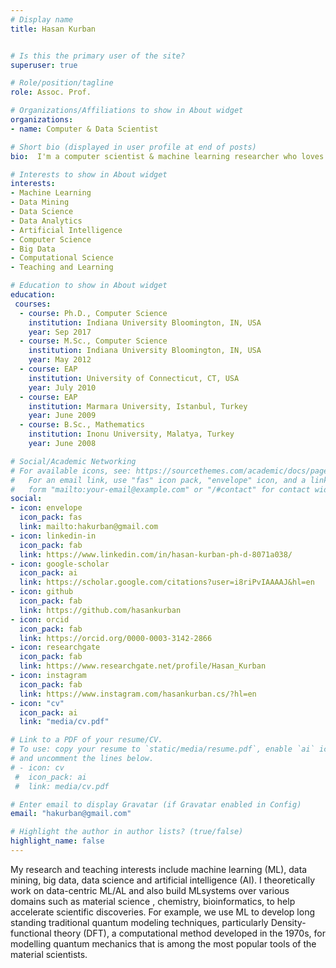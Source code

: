 ```yaml
---
# Display name
title: Hasan Kurban


# Is this the primary user of the site?
superuser: true

# Role/position/tagline
role: Assoc. Prof.

# Organizations/Affiliations to show in About widget
organizations:
- name: Computer & Data Scientist

# Short bio (displayed in user profile at end of posts)
bio:  I'm a computer scientist & machine learning researcher who loves building intelligent systems to find data-driven solutions to real-world problems. 

# Interests to show in About widget
interests:
- Machine Learning
- Data Mining
- Data Science
- Data Analytics
- Artificial Intelligence
- Computer Science
- Big Data
- Computational Science
- Teaching and Learning

# Education to show in About widget
education:
 courses:  
  - course: Ph.D., Computer Science
    institution: Indiana University Bloomington, IN, USA
    year: Sep 2017
  - course: M.Sc., Computer Science
    institution: Indiana University Bloomington, IN, USA
    year: May 2012
  - course: EAP
    institution: University of Connecticut, CT, USA
    year: July 2010
  - course: EAP
    institution: Marmara University, Istanbul, Turkey
    year: June 2009 
  - course: B.Sc., Mathematics
    institution: Inonu University, Malatya, Turkey
    year: June 2008 

# Social/Academic Networking
# For available icons, see: https://sourcethemes.com/academic/docs/page-builder/#icons
#   For an email link, use "fas" icon pack, "envelope" icon, and a link in the
#   form "mailto:your-email@example.com" or "/#contact" for contact widget.
social:
- icon: envelope
  icon_pack: fas
  link: mailto:hakurban@gmail.com
- icon: linkedin-in
  icon_pack: fab
  link: https://www.linkedin.com/in/hasan-kurban-ph-d-8071a038/
- icon: google-scholar
  icon_pack: ai
  link: https://scholar.google.com/citations?user=i8riPvIAAAAJ&hl=en
- icon: github
  icon_pack: fab
  link: https://github.com/hasankurban
- icon: orcid
  icon_pack: fab
  link: https://orcid.org/0000-0003-3142-2866
- icon: researchgate
  icon_pack: fab  
  link: https://www.researchgate.net/profile/Hasan_Kurban
- icon: instagram
  icon_pack: fab
  link: https://www.instagram.com/hasankurban.cs/?hl=en
- icon: "cv"
  icon_pack: ai
  link: "media/cv.pdf"

# Link to a PDF of your resume/CV.
# To use: copy your resume to `static/media/resume.pdf`, enable `ai` icons in `params.toml`, 
# and uncomment the lines below.
# - icon: cv
 #  icon_pack: ai
 #  link: media/cv.pdf

# Enter email to display Gravatar (if Gravatar enabled in Config)
email: "hakurban@gmail.com"

# Highlight the author in author lists? (true/false)
highlight_name: false
---
```



My research and teaching interests include machine learning (ML), data mining, big data, data science and artificial intelligence (AI). I theoretically work on data-centric ML/AL and also build MLsystems over various domains such as material science    , chemistry, bioinformatics, to help accelerate scientific discoveries. For example, we use ML to develop long standing traditional quantum modeling techniques, particularly Density-functional theory (DFT), a computational method developed in the 1970s, for modelling quantum mechanics that is among the most popular tools of the material scientists.      




